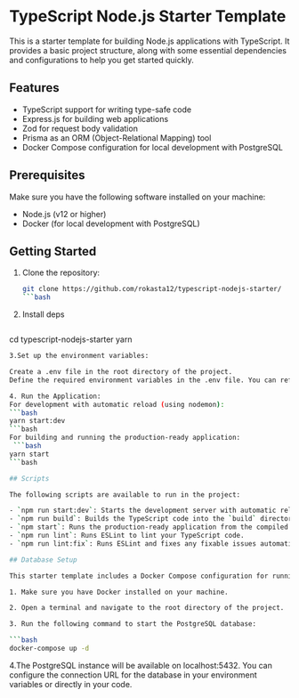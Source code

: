 # TypeScript Node.js Starter Template

This is a starter template for building Node.js applications with TypeScript. It provides a basic project structure, along with some essential dependencies and configurations to help you get started quickly.

## Features

- TypeScript support for writing type-safe code
- Express.js for building web applications
- Zod for request body validation
- Prisma as an ORM (Object-Relational Mapping) tool
- Docker Compose configuration for local development with PostgreSQL

## Prerequisites

Make sure you have the following software installed on your machine:

- Node.js (v12 or higher)
- Docker (for local development with PostgreSQL)

## Getting Started

1. Clone the repository:

   ```bash
   git clone https://github.com/rokasta12/typescript-nodejs-starter/
   ```bash
 2. Install deps
    ```bash
   cd typescript-nodejs-starter
   yarn
   ```bash
 3.Set up the environment variables:

Create a .env file in the root directory of the project.
Define the required environment variables in the .env file. You can refer to the provided .env.example file for a list of required variables.
 
 4. Run the Application:
 For development with automatic reload (using nodemon):
   ```bash
   yarn start:dev
   ```bash
   For building and running the production-ready application:
    ```bash
   yarn start
   ```bash
 
 ## Scripts

The following scripts are available to run in the project:

- `npm run start:dev`: Starts the development server with automatic reload using nodemon.
- `npm run build`: Builds the TypeScript code into the `build` directory.
- `npm start`: Runs the production-ready application from the compiled code.
- `npm run lint`: Runs ESLint to lint your TypeScript code.
- `npm run lint:fix`: Runs ESLint and fixes any fixable issues automatically.

## Database Setup

This starter template includes a Docker Compose configuration for running a PostgreSQL database locally. Follow the steps below to set it up:

1. Make sure you have Docker installed on your machine.

2. Open a terminal and navigate to the root directory of the project.

3. Run the following command to start the PostgreSQL database:

   ```bash
   docker-compose up -d
   ```
 4.The PostgreSQL instance will be available on localhost:5432. You can configure the connection URL for the database in your environment variables or directly in your code.
